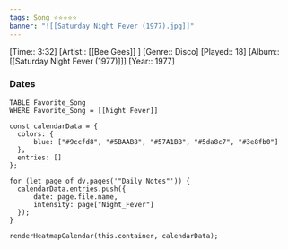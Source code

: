 ```yaml
---
tags: Song ⭐⭐⭐⭐⭐ 
banner: "![[Saturday Night Fever (1977).jpg]]"
---
```

[Time:: 3:32]
[Artist:: [[Bee Gees]] ]
[Genre:: Disco]
[Played:: 18]
[Album:: [[Saturday Night Fever (1977)]]]
[Year:: 1977]
### Dates
````dataview
TABLE Favorite_Song
WHERE Favorite_Song = [[Night Fever]]
````

  ```dataviewjs
const calendarData = { 
	colors: { 
		blue: ["#9ccfd8", "#5BAAB8", "#57A1BB", "#5da8c7", "#3e8fb0"] 
	}, 
	entries: [] 
}; 

for (let page of dv.pages('"Daily Notes"')) { 
	calendarData.entries.push({ 
		date: page.file.name, 
		intensity: page["Night_Fever"]
	}); 
} 

renderHeatmapCalendar(this.container, calendarData);
```
